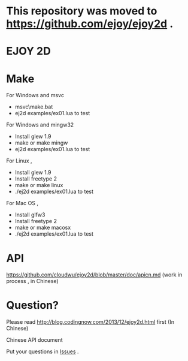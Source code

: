 This repository was moved to https://github.com/ejoy/ejoy2d .
========

EJOY 2D
=======

Make
====

For Windows and msvc

* msvc\make.bat
* ej2d examples/ex01.lua to test

For Windows and mingw32

* Install glew 1.9
* make or make mingw
* ej2d examples/ex01.lua to test

For Linux ,

* Install glew 1.9
* Install freetype 2
* make or make linux
* ./ej2d examples/ex01.lua to test

For Mac OS ,

* Install glfw3
* Install freetype 2
* make or make macosx
* ./ej2d examples/ex01.lua to test

API
====

https://github.com/cloudwu/ejoy2d/blob/master/doc/apicn.md  (work in process , in Chinese)

Question?
=======

Please read http://blog.codingnow.com/2013/12/ejoy2d.html first (In Chinese) 

Chinese API document 

Put your questions in [Issues](https://github.com/cloudwu/ejoy2d/issues) .
